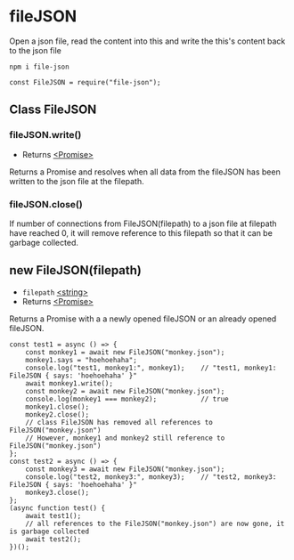 # fileJSON
Open a json file, read the content into this and write the this's content back to the json file

<pre><code>npm i file-json

const FileJSON = require("file-json");</code></pre>

<h2>Class FileJSON</h2>
<h3>fileJSON.write()</h3>
<ul>
    <li>Returns <a href="https://developer.mozilla.org/en-US/docs/Web/JavaScript/Reference/Global_Objects/Promise">&lt;Promise&gt;</a></li>
</ul>
Returns a Promise and resolves when all data from the fileJSON has been written to the json file at the filepath.
<h3>fileJSON.close()</h3>
If number of connections from FileJSON(filepath) to a json file at filepath have reached 0, it will remove reference to this filepath so that it can be garbage collected.
<h2>new FileJSON(filepath)</h2>
<ul>
    <li><code>filepath</code> <a href="https://developer.mozilla.org/en-US/docs/Web/JavaScript/Data_structures#String_type">&lt;string&gt;</a></li>
    <li>Returns <a href="https://developer.mozilla.org/en-US/docs/Web/JavaScript/Reference/Global_Objects/Promise">&lt;Promise&gt;</a></li>
</ul>
Returns a Promise with a a newly opened fileJSON or an already opened fileJSON.
<pre><code>const test1 = async () => {
    const monkey1 = await new FileJSON("monkey.json");
    monkey1.says = "hoehoehaha";
    console.log("test1, monkey1:", monkey1);    // "test1, monkey1: FileJSON { says: 'hoehoehaha' }"
    await monkey1.write();
    const monkey2 = await new FileJSON("monkey.json");
    console.log(monkey1 === monkey2);           // true
    monkey1.close();
    monkey2.close();
    // class FileJSON has removed all references to FileJSON("monkey.json")
    // However, monkey1 and monkey2 still reference to FileJSON("monkey.json")
};
const test2 = async () => {
    const monkey3 = await new FileJSON("monkey.json");
    console.log("test2, monkey3:", monkey3);    // "test2, monkey3: FileJSON { says: 'hoehoehaha' }"
    monkey3.close();
};
(async function test() {
    await test1();
    // all references to the FileJSON("monkey.json") are now gone, it is garbage collected
    await test2();
})();</code></pre>